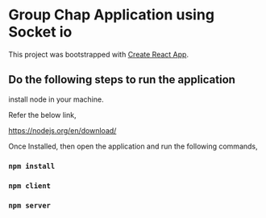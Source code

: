 # Group Chap Application using Socket io

This project was bootstrapped with [Create React App](https://github.com/facebook/create-react-app).

## Do the following steps to run the application

install node in your machine.

Refer the below link,

https://nodejs.org/en/download/

Once Installed, then open the application and run the following commands,

### `npm install`

### `npm client`

### `npm server`